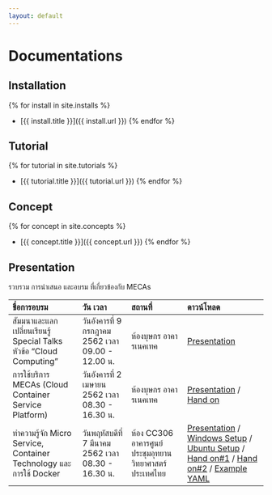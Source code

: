 ```yaml
---
layout: default
---
```

# Documentations

## Installation
{% for install in site.installs %}
  * [{{ install.title }}]({{ install.url }})
{% endfor %}

## Tutorial
{% for tutorial in site.tutorials %}
  * [{{ tutorial.title }}]({{ tutorial.url }})
{% endfor %}

## Concept
{% for concept in site.concepts %}
  * [{{ concept.title }}]({{ concept.url }})
{% endfor %}

## Presentation
รวบรวม การนำเสนอ และอบรม ที่เกี่ยวข้องกับ MECAs

| ชื่อการอบรม        | วัน เวลา         | สถานที่ | ดาวน์โหลด |
|:-------------|:------------------|:------|:------|
| สัมมนาและแลกเปลี่ยนเรียนรู้ Special Talks หัวข้อ “Cloud Computing”  | วันอังคารที่ 9 กรกฎาคม 2562 เวลา 09.00 - 12.00 น.  |  ห้องบุษกร อาคารเนคเทค  | [Presentation](/assets/pdf/2019-07-09-MECAs-Update.pdf) |
| การใช้บริการ MECAs (Cloud Container Service Platform)  | วันอังคารที่ 2 เมษายน 2562 เวลา 08.30 - 16.30 น.  |  ห้องบุษกร อาคารเนคเทค  | [Presentation](/assets/pdf/2019-04-02-MECAs-Intro.pdf) / [Hand on](/assets/pdf/2019-04-02-MECAs-Application-Workshop.pdf) |
| ทำความรู้จัก Micro Service, Container Technology และการใช้ Docker | วันพฤหัสบดีที่ 7 มีนาคม 2562 เวลา 08.30 - 16.30 น.  |  ห้อง CC306 อาคารศูนย์ประชุมอุทยานวิทยาศาสตร์ประเทศไทย  | [Presentation](/assets/pdf/2019-03-07-Microservices-Basic-Docker.pdf) / [Windows Setup](/assets/pdf/2019-03-07-Prepare-Windows.pdf) / [Ubuntu Setup](/assets/pdf/2019-03-07-Prepare-Ubuntu.pdf) / [Hand on#1](/assets/pdf/2019-03-07-Hand-on-Create-new-Django-application.pdf) / [Hand on#2](/assets/pdf/2019-03-07-Hand-on-Docker-build.pdf) / [Example YAML](/assets/pdf/2019-03-07--example-yaml.zip)</li></ul> |
